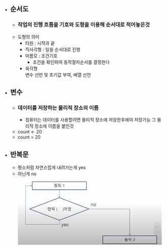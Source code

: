  - ## 순서도
	 - ### 작업의 진행 흐름을 기호와 도형을 이용해 순서대로 적어놓은것
	 - 도형의 의미
		 - 타원 : 시작과 끝
		 - 직사각형 : 일을 순서대로 진행
		 - 마름모 : 조건기호
			 - 조건을 확인하여 동작절차순서를 결정한다
		 - 육각형  
			변수 선언 및 초기값 부여, 
			배열 선언

- ## 변수
	- ### 데이터를 저장하는 물리적 장소의 이름
		- 컴퓨터는 데이터를 사용할려면 물리적 장소에 저장한후에야 저장가능 그 물리적 장소에 이름을 붙인것
	 - count <- 20 
	 - count = 20
	  
- ## 반복문
	- 평소처럼 자연스럽게 내려가는게 yes
	- 아닌게 no ![](../../../pic/Screenshot.png)